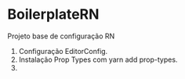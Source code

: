 # BoilerplateRN
Projeto base de configuração RN

1) Configuração EditorConfig.
2) Instalação Prop Types com yarn add prop-types.
3)
